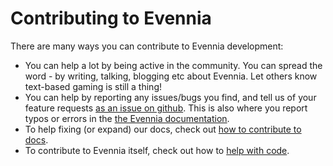 # Contributing to Evennia

There are many ways you can contribute to Evennia development:

 - You can help a lot by being active in the community. You can spread
   the word - by writing, talking, blogging etc about Evennia. Let
   others know text-based gaming is still a thing!
 - You can help by reporting any issues/bugs you find, and tell us of your
   feature requests [as an issue on github][issues]. This is also where you
   report typos or errors in the [the Evennia documentation][docs].
 - To help fixing (or expand) our docs, check out [how to contribute to docs][contribute-docs].
 - To contribute to Evennia itself, check out how to [help with code][helping-code].

[issues]: https://github.com/evennia/evennia/issues/new/choose
[docs]: https://www.evennia.com/docs/1.0-dev/index.html
[contribute-docs]: https://www.evennia.com/docs/1.0-dev/Contributing-Docs.html
[helping-code]: https://www.evennia.com/docs/1.0-dev/Contributing.html#helping-with-code
